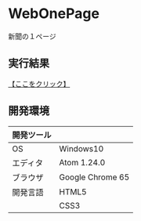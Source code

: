 # WebOnePage
新聞の１ページ

## 実行結果
[【ここをクリック】](https://xekid78.github.io/WebOnePage/)
  
## 開発環境
| 開発ツール |  |
|:-|:-|
| OS | Windows10 |
| エディタ | Atom 1.24.0 |
| ブラウザ | Google Chrome 65 |
| 開発言語 | HTML5 |
| | CSS3 |
